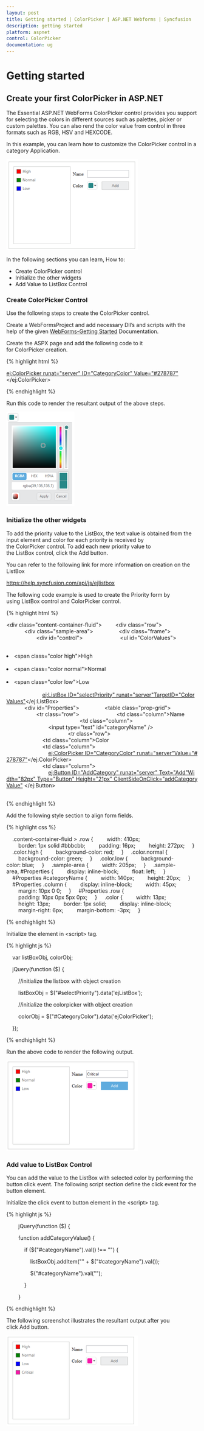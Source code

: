 ```yaml
---
layout: post
title: Getting started | ColorPicker | ASP.NET Webforms | Syncfusion
description: getting started
platform: aspnet
control: ColorPicker
documentation: ug
---
```


# Getting started

## Create your first ColorPicker in ASP.NET

The Essential ASP.NET WebForms ColorPicker control provides you support for selecting the colors in different sources such as palettes, picker or custom palettes. You can also rend the color value from control in three formats such as RGB, HSV and HEXCODE.

In this example, you can learn how to customize the ColorPicker control in a category Application.

![](Getting-started_images/Getting-started_img1.png)



In the following sections you can learn, How to:

* Create ColorPicker control
* Initialize the other widgets
* Add Value to ListBox Control

### Create ColorPicker Control

Use the following steps to create the ColorPicker control.

Create a WebFormsProject and add necessary Dll’s and scripts with the help of the given [WebForms-Getting Started](https://help.syncfusion.com/aspnet/getting-started) Documentation.

Create the ASPX page and add the following code to it for ColorPicker creation. 

{% highlight html %}



<ej:ColorPicker runat="server" ID="CategoryColor" Value="#278787"> </ej:ColorPicker>



{% endhighlight %}



 Run this code to render the resultant output of the above steps.

![](Getting-started_images/Getting-started_img2.png)



### Initialize the other widgets

To add the priority value to the ListBox, the text value is obtained from the input element and color for each priority is received by the ColorPicker control. To add each new priority value to the ListBox control, click the Add button.

You can refer to the following link for more information on creation on the ListBox

<https://help.syncfusion.com/api/js/ejlistbox>

The following code example is used to create the Priority form by using ListBox control and ColorPicker control.

{% highlight html %}



<div class="content-container-fluid">
        <div class="row">
            <div class="sample-area">
                <div class="frame">
                    <div id="control">
                        <ul id="ColorValues">
                            <li><span class="color high"></span>High</li>
                            <li><span class="color normal"></span>Normal</li>
                            <li><span class="color low"></span>Low</li>
                        </ul>
                        <ej:ListBox ID="selectPriority" runat="server"TargetID="ColorValues"></ej:ListBox>
                    </div>
                </div>
            </div>
            <div id="Properties">
                <table class="prop-grid">
                    <tr class="row">
                        <td class="column">Name
                        </td>
                        <td class="column">
                            <input type="text" id="categoryName" />
                        </td>
                    </tr>
                    <tr class="row">
                        <td class="column">Color
                        </td>
                        <td class="column">
                            <!--Colorpicker element-->
                            <ej:ColorPicker ID="CategoryColor" runat="server"Value="#278787"></ej:ColorPicker>                           
                        </td>
                        <td class="column">
                            <!--Add button for add the new category-->
                            <ej:Button ID="AddCategory" runat="server" Text="Add"Width="82px" Type="Button" Height="21px" ClientSideOnClick="addCategoryValue"> </ej:Button>                           
                        </td>
                    </tr>                   
                </table>
            </div>
        </div>
    </div>


{% endhighlight %}



Add the following style section to align form fields. 

{% highlight css %}

    .content-container-fluid > .row {
        width: 410px;
        border: 1px solid #bbbcbb;
        padding: 16px;
        height: 272px;
    }
    .color.high {
        background-color: red;
    }
    .color.normal {
        background-color: green;
    }
    .color.low {
        background-color: blue;
    }
    .sample-area {
        width: 205px;
    }
    .sample-area, #Properties {
        display: inline-block;
        float: left;
    }
    #Properties #categoryName {
        width: 140px;
        height: 20px;
    }
    #Properties .column {
        display: inline-block;
        width: 45px;
        margin: 10px 0 0;
    }
    #Properties .row {
        padding: 10px 0px 5px 0px;
    }
    .color {
        width: 13px;
        height: 13px;
        border: 1px solid;
        display: inline-block;
        margin-right: 6px;
        margin-bottom: -3px;
    }

{% endhighlight %}

Initialize the element in &lt;script&gt; tag. 

{% highlight js %}

    var listBoxObj, colorObj;

    jQuery(function ($) {

        //initialize the listbox with object creation

        listBoxObj = $("#selectPriority").data('ejListBox');

        //initialize the colorpicker with object creation

        colorObj = $("#CategoryColor").data('ejColorPicker');       

    });





{% endhighlight %}



Run the above code to render the following output.

![](Getting-started_images/Getting-started_img3.png)



### Add value to ListBox Control

You can add the value to the ListBox with selected color by performing the button click event. The following script section define the click event for the button element.

Initialize the click event to button element in the &lt;script&gt; tag.

{% highlight js %}

        jQuery(function ($) {

        function addCategoryValue() {

            if ($("#categoryName").val() !== "") {

                listBoxObj.addItem("<span class='color' style='background-color: " + colorObj.getValue() + "' ></span>" + $("#categoryName").val());

                $("#categoryName").val("");

            }

        }





{% endhighlight %}



The following screenshot illustrates the resultant output after you click Add button.

![](Getting-started_images/Getting-started_img4.png)



